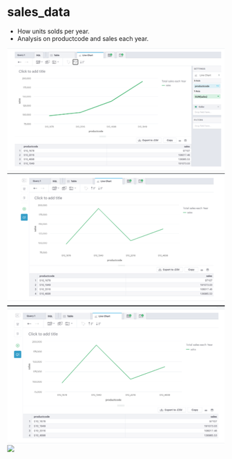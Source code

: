 # sales_data
- How units solds per year.
- Analysis on productcode and sales each year.

![](/images/sales_data_by_sales.png)
![](/images/sales_data_productcode.png)
![](/images/sales_data_sorting_by_productcode.png)
![](/images/sales_data_sales_data.png)

